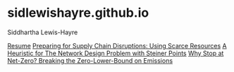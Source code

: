 # sidlewishayre.github.io
Siddhartha Lewis-Hayre 

[Resume](https://sidlewishayre.github.io/Siddhartha_Lewis-Hayre_Resume.pdf)
[Preparing for Supply Chain Disruptions: Using Scarce Resources](https://sidlewishayre.github.io/Supply_Chain_Disruptions.pdf)
[A Heuristic for The Network Design Problem with Steiner Points](https://sidlewishayre.github.io/Steiner_Points_ONDP.pdf)
[Why Stop at Net-Zero? Breaking the Zero-Lower-Bound on Emissions](https://sidlewishayre.github.io/ONDP.pdf)


